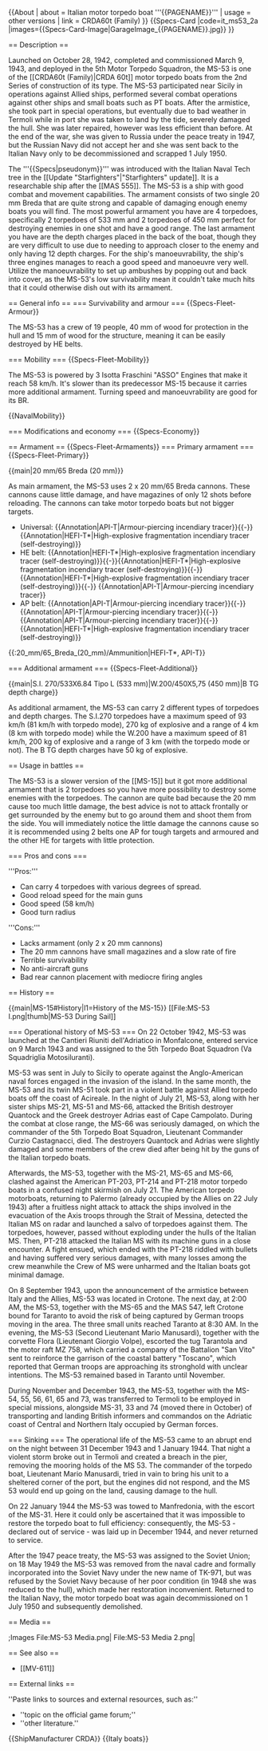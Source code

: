 {{About
| about = Italian motor torpedo boat '''{{PAGENAME}}'''
| usage = other versions
| link = CRDA60t (Family)
}}
{{Specs-Card
|code=it_ms53_2a
|images={{Specs-Card-Image|GarageImage_{{PAGENAME}}.jpg}}
}}

== Description ==
<!-- ''In the first part of the description, cover the history of the ship's creation and military application. In the second part, tell the reader about using this ship in the game. Add a screenshot: if a beginner player has a hard time remembering vehicles by name, a picture will help them identify the ship in question.'' -->
Launched on October 28, 1942, completed and commissioned March 9, 1943, and deployed in the 5th Motor Torpedo Squadron, the MS-53 is one of the [[CRDA60t (Family)|CRDA 60t]] motor torpedo boats from the 2nd Series of construction of its type. <!--, in this case when we talk about series we are talking about series of construction which were almost all identical and differed very little from those of the 1stseries,-->The MS-53 participated near Sicily in operations against Allied ships, performed several combat operations against other ships and small boats such as PT boats. After the armistice, she took part in special operations, but eventually due to bad weather in Termoli while in port she was taken to land by the tide, severely damaged the hull. She was later repaired, however was less efficient than before. At the end of the war, she was given to Russia under the peace treaty in 1947, but the Russian Navy did not accept her and she was sent back to the Italian Navy only to be decommissioned and scrapped 1 July 1950.

The '''{{Specs|pseudonym}}''' was introduced with the Italian Naval Tech tree in the [[Update "Starfighters"|"Starfighters" update]]. It is a researchable ship after the [[MAS 555]]. The MS-53 is a ship with good combat and movement capabilities. The armament consists of two single 20 mm Breda that are quite strong and capable of damaging enough enemy boats you will find. The most powerful armament you have are 4 torpedoes, specifically 2 torpedoes of 533 mm and 2 torpedoes of 450 mm perfect for destroying enemies in one shot and have a good range. The last armament you have are the depth charges placed in the back of the boat, though they are very difficult to use due to needing to approach closer to the enemy and only having 12 depth charges. For the ship's manoeuvrability, the ship's three engines manages to reach a good speed and manoeuvre very well. Utilize the manoeuvrability to set up ambushes by popping out and back into cover, as the MS-53's low survivability mean it couldn't take much hits that it could otherwise dish out with its armament.

== General info ==
=== Survivability and armour ===
{{Specs-Fleet-Armour}}
<!-- ''Talk about the vehicle's armour. Note the most well-defended and most vulnerable zones, e.g. the ammo magazine. Evaluate the composition of components and assemblies responsible for movement and manoeuvrability. Evaluate the survivability of the primary and secondary armaments separately. Don't forget to mention the size of the crew, which plays an important role in fleet mechanics. Save tips on preserving survivability for the "Usage in battles" section. If necessary, use a graphical template to show the most well-protected or most vulnerable points in the armour.'' -->
The MS-53 has a crew of 19 people, 40 mm of wood for protection in the hull and 15 mm of wood for the structure, meaning it can be easily destroyed by HE belts.

=== Mobility ===
{{Specs-Fleet-Mobility}}
<!-- ''Write about the ship's mobility. Evaluate its power and manoeuvrability, rudder rerouting speed, stopping speed at full tilt, with its maximum forward and reverse speed.'' -->
The MS-53 is powered by 3 Isotta Fraschini "ASSO" Engines that make it reach 58 km/h. It's slower than its predecessor MS-15 because it carries more additional armament. Turning speed and manoeuvrability are good for its BR.

{{NavalMobility}}

=== Modifications and economy ===
{{Specs-Economy}}

== Armament ==
{{Specs-Fleet-Armaments}}
=== Primary armament ===
{{Specs-Fleet-Primary}}
<!-- ''Provide information about the characteristics of the primary armament. Evaluate their efficacy in battle based on their reload speed, ballistics and the capacity of their shells. Add a link to the main article about the weapon: <code><nowiki>{{main|Weapon name (calibre)}}</nowiki></code>. Broadly describe the ammunition available for the primary armament, and provide recommendations on how to use it and which ammunition to choose.'' -->
{{main|20 mm/65 Breda (20 mm)}}

As main armament, the MS-53 uses 2 x 20 mm/65 Breda cannons. These cannons cause little damage, and have magazines of only 12 shots before reloading. The cannons can take motor torpedo boats but not bigger targets.

* Universal: {{Annotation|API-T|Armour-piercing incendiary tracer}}{{-}}{{Annotation|HEFI-T*|High-explosive fragmentation incendiary tracer (self-destroying)}}
* HE belt: {{Annotation|HEFI-T*|High-explosive fragmentation incendiary tracer (self-destroying)}}{{-}}{{Annotation|HEFI-T*|High-explosive fragmentation incendiary tracer (self-destroying)}}{{-}}{{Annotation|HEFI-T*|High-explosive fragmentation incendiary tracer (self-destroying)}}{{-}}  {{Annotation|API-T|Armour-piercing incendiary tracer}}
* AP belt: {{Annotation|API-T|Armour-piercing incendiary tracer}}{{-}}{{Annotation|API-T|Armour-piercing incendiary tracer}}{{-}}{{Annotation|API-T|Armour-piercing incendiary tracer}}{{-}}{{Annotation|HEFI-T*|High-explosive fragmentation incendiary tracer (self-destroying)}}

{{:20_mm/65_Breda_(20_mm)/Ammunition|HEFI-T*, API-T}}

=== Additional armament ===
{{Specs-Fleet-Additional}}
<!-- ''Describe the available additional armaments of the ship: depth charges, mines, torpedoes. Talk about their positions, available ammunition and launch features such as dead zones of torpedoes. If there is no additional armament, remove this section.'' -->
{{main|S.I. 270/533X6.84 Tipo L (533 mm)|W.200/450X5,75 (450 mm)|B TG depth charge}}

As additional armament, the MS-53 can carry 2 different types of torpedoes and depth charges. The S.I.270 torpedoes have a maximum speed of 93 km/h (81 km/h with torpedo mode), 270 kg of explosive and a range of 4 km (8 km with torpedo mode) while the W.200 have a maximum speed of 81 km/h, 200 kg of explosive and a range of 3 km (with the torpedo mode or not). The B TG depth charges have 50 kg of explosive.

== Usage in battles ==
<!-- ''Describe the technique of using this ship, the characteristics of her use in a team and tips on strategy. Abstain from writing an entire guide – don't try to provide a single point of view, but give the reader food for thought. Talk about the most dangerous opponents for this vehicle and provide recommendations on fighting them. If necessary, note the specifics of playing with this vehicle in various modes (AB, RB, SB).'' -->

The MS-53 is a slower version of the [[MS-15]] but it got more additional armament that is 2 torpedoes so you have more possibility to destroy some enemies with the torpedoes. The cannon are quite bad because the 20 mm cause too much little damage, the best advice is not to attack frontally or get surrounded by the enemy but to go around them and shoot them from the side. You will immediately notice the little damage the cannons cause so it is recommended using 2 belts one AP for tough targets and armoured and the other HE for targets with little protection.

=== Pros and cons ===
<!-- ''Summarise and briefly evaluate the vehicle in terms of its characteristics and combat effectiveness. Mark its pros and cons in the bulleted list. Try not to use more than 6 points for each of the characteristics. Avoid using categorical definitions such as "bad", "good" and the like - use substitutions with softer forms such as "inadequate" and "effective".'' -->

'''Pros:'''

* Can carry 4 torpedoes with various degrees of spread.
* Good reload speed for the main guns
* Good speed (58 km/h)
* Good turn radius

'''Cons:'''

* Lacks armament (only 2 x 20 mm cannons)
* The 20 mm cannons have small magazines and a slow rate of fire
* Terrible survivability
* No anti-aircraft guns
* Bad rear cannon placement with mediocre firing angles

== History ==
<!-- ''Describe the history of the creation and combat usage of the ship in more detail than in the introduction. If the historical reference turns out to be too long, take it to a separate article, taking a link to the article about the ship and adding a block "/History" (example: <nowiki>https://wiki.warthunder.com/(Ship-name)/History</nowiki>) and add a link to it here using the <code>main</code> template. Be sure to reference text and sources by using <code><nowiki><ref></ref></nowiki></code>, as well as adding them at the end of the article with <code><nowiki><references /></nowiki></code>. This section may also include the ship's dev blog entry (if applicable) and the in-game encyclopedia description (under <code><nowiki>=== In-game description ===</nowiki></code>, also if applicable).'' -->
{{main|MS-15#History|l1=History of the MS-15}}
[[File:MS-53 I.png|thumb|MS-53 During Sail]]

=== Operational history of MS-53 ===
On 22 October 1942, MS-53 was launched at the Cantieri Riuniti dell'Adriatico in Monfalcone, entered service on 9 March 1943 and was assigned to the 5th Torpedo Boat Squadron (Va Squadriglia Motosiluranti).

MS-53 was sent in July to Sicily to operate against the Anglo-American naval forces engaged in the invasion of the island. In the same month, the MS-53 and its twin MS-51 took part in a violent battle against Allied torpedo boats off the coast of Acireale. In the night of July 21, MS-53, along with her sister ships MS-21, MS-51 and MS-66, attacked the British destroyer Quantock and the Greek destroyer Adrias east of Cape Campolato. During the combat at close range, the MS-66 was seriously damaged, on which the commander of the 5th Torpedo Boat Squadron, Lieutenant Commander Curzio Castagnacci, died. The destroyers Quantock and Adrias were slightly damaged and some members of the crew died after being hit by the guns of the Italian torpedo boats.

Afterwards, the MS-53, together with the MS-21, MS-65 and MS-66, clashed against the American PT-203, PT-214 and PT-218 motor torpedo boats in a confused night skirmish on July 21. The American torpedo motorboats, returning to Palermo (already occupied by the Allies on 22 July 1943) after a fruitless night attack to attack the ships involved in the evacuation of the Axis troops through the Strait of Messina, detected the Italian MS on radar and launched a salvo of torpedoes against them. The torpedoes, however, passed without exploding under the hulls of the Italian MS. Then, PT-218 attacked the Italian MS with its machine guns in a close encounter. A fight ensued, which ended with the PT-218 riddled with bullets and having suffered very serious damages, with many losses among the crew meanwhile the Crew of MS were unharmed and the Italian boats got minimal damage.

On 8 September 1943, upon the announcement of the armistice between Italy and the Allies, MS-53 was located in Crotone. The next day, at 2:00 AM, the MS-53, together with the MS-65 and the MAS 547, left Crotone bound for Taranto to avoid the risk of being captured by German troops moving in the area. The three small units reached Taranto at 8:30 AM. In the evening, the MS-53 (Second Lieutenant Mario Manusardi), together with the corvette Flora (Lieutenant Giorgio Volpe), escorted the tug Tarantola and the motor raft MZ 758, which carried a company of the Battalion "San Vito" sent to reinforce the garrison of the coastal battery "Toscano", which reported that German troops are approaching its stronghold with unclear intentions. The MS-53 remained based in Taranto until November.

During November and December 1943, the MS-53, together with the MS-54, 55, 56, 61, 65 and 73, was transferred to Termoli to be employed in special missions, alongside MS-31, 33 and 74 (moved there in October) of transporting and landing British informers and commandos on the Adriatic coast of Central and Northern Italy occupied by German forces.

=== Sinking ===
The operational life of the MS-53 came to an abrupt end on the night between 31 December 1943 and 1 January 1944. That night a violent storm broke out in Termoli and created a breach in the pier, removing the mooring holds of the MS 53. The commander of the torpedo boat, Lieutenant Mario Manusardi, tried in vain to bring his unit to a sheltered corner of the port, but the engines did not respond, and the MS 53 would end up going on the land, causing damage to the hull.

On 22 January 1944 the MS-53 was towed to Manfredonia, with the escort of the MS-31. Here it could only be ascertained that it was impossible to restore the torpedo boat to full efficiency: consequently, the MS-53 - declared out of service - was laid up in December 1944, and never returned to service.

After the 1947 peace treaty, the MS-53 was assigned to the Soviet Union; on 18 May 1949 the MS-53 was removed from the naval cadre and formally incorporated into the Soviet Navy under the new name of TK-971, but was refused by the Soviet Navy because of her poor condition (in 1948 she was reduced to the hull), which made her restoration inconvenient. Returned to the Italian Navy, the motor torpedo boat was again decommissioned on 1 July 1950 and subsequently demolished.

== Media ==
<!-- ''Excellent additions to the article would be video guides, screenshots from the game, and photos.'' -->

;Images
<gallery mode="packed-hover" heights="200">
File:MS-53 Media.png|
File:MS-53 Media 2.png|
</gallery>

== See also ==
<!-- ''Links to articles on the War Thunder Wiki that you think will be useful for the reader, for example:''
* ''reference to the series of the ship;''
* ''links to approximate analogues of other nations and research trees.'' -->

* [[MV-611]]

== External links ==
<!-- ''Paste links to sources and external resources, such as:''
* ''topic on the official game forum;''
* ''other literature.'' -->
''Paste links to sources and external resources, such as:''

* ''topic on the official game forum;''
* ''other literature.''

{{ShipManufacturer CRDA}}
{{Italy boats}}